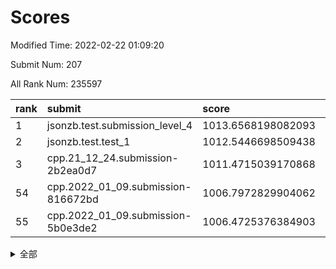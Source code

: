 # Scores

Modified Time: 2022-02-22 01:09:20

Submit Num: 207

All Rank Num: 235597

| rank |               submit               |       score        |       sigma        | pk_num |
| :--- | :--------------------------------- | :----------------- | :----------------- | :----- |
| 1    | jsonzb.test.submission_level_4     | 1013.6568198082093 | 0.8116816221981191 | 4556   |
| 2    | jsonzb.test.test_1                 | 1012.5446698509438 | 0.8057806517760205 | 4549   |
| 3    | cpp.21_12_24.submission-2b2ea0d7   | 1011.4715039170868 | 0.7775840139810313 | 4557   |
| 54   | cpp.2022_01_09.submission-816672bd | 1006.7972829904062 | 0.7209040577943107 | 4553   |
| 55   | cpp.2022_01_09.submission-5b0e3de2 | 1006.4725376384903 | 0.7194609206303155 | 4548   |


<details>
<summary>全部</summary>

| rank |                 submit                 |       score        |       sigma        | pk_num |
| :--- | :------------------------------------- | :----------------- | :----------------- | :----- |
| 1    | jsonzb.test.submission_level_4         | 1013.6568198082093 | 0.8116816221981191 | 4556   |
| 2    | jsonzb.test.test_1                     | 1012.5446698509438 | 0.8057806517760205 | 4549   |
| 3    | cpp.21_12_24.submission-2b2ea0d7       | 1011.4715039170868 | 0.7775840139810313 | 4557   |
| 4    | gobigger.level_3.submission_level_3_48 | 1011.4248253156438 | 0.7604296907545631 | 4553   |
| 5    | gobigger.level_3.submission_level_3_0  | 1011.3181501992132 | 0.762481010934065  | 4559   |
| 6    | gobigger.level_3.submission_level_3_19 | 1011.2827025101855 | 0.777645054804291  | 4552   |
| 7    | gobigger.level_3.submission_level_3_16 | 1011.2609623797304 | 0.7535202971394607 | 4549   |
| 8    | gobigger.level_3.submission_level_3_23 | 1011.088676402889  | 0.7717503485458608 | 4554   |
| 9    | gobigger.level_3.submission_level_3_11 | 1011.001130989412  | 0.7623886164346227 | 4559   |
| 10   | gobigger.level_3.submission_level_3_27 | 1010.6933360656617 | 0.7695187220807381 | 4555   |
| 11   | gobigger.level_3.submission_level_3_21 | 1010.5995413757007 | 0.7518671071843062 | 4554   |
| 12   | gobigger.level_3.submission_level_3_22 | 1010.4477948272531 | 0.7606745897070936 | 4551   |
| 13   | gobigger.level_3.submission_level_3_29 | 1010.4398814134776 | 0.7765881889755623 | 4556   |
| 14   | gobigger.level_3.submission_level_3_6  | 1010.3591351638221 | 0.7650558440528323 | 4555   |
| 15   | gobigger.level_3.submission_level_3_41 | 1010.2011493719864 | 0.7617993976069567 | 4549   |
| 16   | gobigger.level_3.submission_level_3_33 | 1010.1460596855751 | 0.7773982394839599 | 4555   |
| 17   | gobigger.level_3.submission_level_3_39 | 1010.1297299086924 | 0.7332350188761093 | 4558   |
| 18   | gobigger.level_3.submission_level_3_32 | 1010.1097018045083 | 0.7677078519326487 | 4555   |
| 19   | gobigger.level_3.submission_level_3_8  | 1010.1014614864517 | 0.7537969412012068 | 4555   |
| 20   | gobigger.level_3.submission_level_3_30 | 1010.0638345130833 | 0.7555332478825733 | 4555   |
| 21   | gobigger.level_3.submission_level_3_44 | 1010.0007839087912 | 0.7700357647333251 | 4552   |
| 22   | gobigger.level_3.submission_level_3_31 | 1009.8414043406592 | 0.7915866113214908 | 4546   |
| 23   | gobigger.level_3.submission_level_3_46 | 1009.8232419519571 | 0.7708398194483125 | 4555   |
| 24   | gobigger.level_3.submission_level_3_17 | 1009.8222599155486 | 0.7464545437118878 | 4550   |
| 25   | gobigger.level_3.submission_level_3_10 | 1009.7251712669334 | 0.7399436508546166 | 4550   |
| 26   | gobigger.level_3.submission_level_3_35 | 1009.7222878790132 | 0.7567012568676321 | 4552   |
| 27   | gobigger.level_3.submission_level_3_2  | 1009.6830597589275 | 0.7467027068973898 | 4550   |
| 28   | gobigger.level_3.submission_level_3_34 | 1009.6523734444407 | 0.7822495725930297 | 4550   |
| 29   | gobigger.level_3.submission_level_3_36 | 1009.6444121495406 | 0.7551916953937429 | 4553   |
| 30   | gobigger.level_3.submission_level_3_4  | 1009.6399158660373 | 0.739282983606298  | 4553   |
| 31   | gobigger.level_3.submission_level_3_49 | 1009.5500984160726 | 0.7625261117730209 | 4554   |
| 32   | gobigger.level_3.submission_level_3_43 | 1009.520361159266  | 0.7712676358003734 | 4550   |
| 33   | gobigger.level_3.submission_level_3_28 | 1009.4994898065632 | 0.7575129193319302 | 4554   |
| 34   | gobigger.level_3.submission_level_3_7  | 1009.4908177136166 | 0.756934218712752  | 4557   |
| 35   | gobigger.level_3.submission_level_3_42 | 1009.4672845336803 | 0.7635553183622275 | 4544   |
| 36   | gobigger.level_3.submission_level_3_20 | 1009.4462019136379 | 0.751659372206841  | 4556   |
| 37   | gobigger.level_3.submission_level_3_1  | 1009.400747308659  | 0.7477837263723268 | 4555   |
| 38   | gobigger.level_3.submission_level_3_24 | 1009.3775758954212 | 0.7599950946809092 | 4551   |
| 39   | gobigger.level_3.submission_level_3_9  | 1009.2833309909029 | 0.7318065172051554 | 4555   |
| 40   | gobigger.level_3.submission_level_3_15 | 1009.2376849882735 | 0.7510113717911107 | 4547   |
| 41   | gobigger.level_3.submission_level_3_38 | 1009.2105691465617 | 0.7651530050442714 | 4555   |
| 42   | gobigger.level_3.submission_level_3_18 | 1009.1990778837995 | 0.7504727688064057 | 4552   |
| 43   | gobigger.level_3.submission_level_3_12 | 1009.181802072064  | 0.7691599050950938 | 4551   |
| 44   | gobigger.level_3.submission_level_3_13 | 1009.1453269557613 | 0.7514033538093692 | 4556   |
| 45   | gobigger.level_3.submission_level_3_45 | 1009.1262714912369 | 0.740484144542166  | 4549   |
| 46   | gobigger.level_3.submission_level_3_47 | 1008.9000315413922 | 0.7389709293134953 | 4551   |
| 47   | gobigger.level_3.submission_level_3_3  | 1008.7744515799017 | 0.733827846385072  | 4554   |
| 48   | gobigger.level_3.submission_level_3_26 | 1008.7343077079769 | 0.7394036987006006 | 4554   |
| 49   | gobigger.level_3.submission_level_3_37 | 1008.6615767610397 | 0.7400789191420558 | 4551   |
| 50   | gobigger.level_3.submission_level_3_14 | 1008.4555099853625 | 0.7704915633491628 | 4556   |
| 51   | gobigger.level_3.submission_level_3_5  | 1008.2260977489888 | 0.7318779964499427 | 4550   |
| 52   | gobigger.level_3.submission_level_3_25 | 1008.2170324557319 | 0.7414716304963304 | 4552   |
| 53   | gobigger.level_3.submission_level_3_40 | 1007.9497373810719 | 0.731852378890782  | 4551   |
| 54   | cpp.2022_01_09.submission-816672bd     | 1006.7972829904062 | 0.7209040577943107 | 4553   |
| 55   | cpp.2022_01_09.submission-5b0e3de2     | 1006.4725376384903 | 0.7194609206303155 | 4548   |
| 56   | gobigger.level_1.submission_level_1_27 | 1005.1058686031739 | 0.7225968588038623 | 4554   |
| 57   | gobigger.level_1.submission_level_1_45 | 1004.8162884197864 | 0.7294672393039264 | 4552   |
| 58   | gobigger.level_1.submission_level_1_1  | 1004.8051243167727 | 0.7218127389369688 | 4558   |
| 59   | gobigger.level_1.submission_level_1_3  | 1004.7742969924772 | 0.7176522395183748 | 4552   |
| 60   | gobigger.level_1.submission_level_1_5  | 1004.2558504363953 | 0.7202363666955056 | 4554   |
| 61   | gobigger.level_1.submission_level_1_14 | 1004.176836104443  | 0.7237294827217875 | 4550   |
| 62   | gobigger.level_1.submission_level_1_30 | 1004.1735437430871 | 0.7237039777629449 | 4558   |
| 63   | gobigger.level_1.submission_level_1_32 | 1004.1679508977468 | 0.702897673515907  | 4557   |
| 64   | gobigger.level_1.submission_level_1_33 | 1004.140494945501  | 0.7170538203584954 | 4554   |
| 65   | gobigger.level_1.submission_level_1_37 | 1004.1281939669485 | 0.7271473763549201 | 4554   |
| 66   | gobigger.level_1.submission_level_1_24 | 1004.0775681426139 | 0.7336006112556286 | 4555   |
| 67   | gobigger.level_1.submission_level_1_38 | 1004.022306175705  | 0.7047340207732856 | 4552   |
| 68   | gobigger.level_1.submission_level_1_18 | 1004.009790792094  | 0.7210003973842233 | 4552   |
| 69   | gobigger.level_1.submission_level_1_41 | 1003.9995817292339 | 0.7280237479633674 | 4552   |
| 70   | gobigger.level_1.submission_level_1_11 | 1003.9640543633022 | 0.7152990929809553 | 4551   |
| 71   | gobigger.level_1.submission_level_1_31 | 1003.8181271741339 | 0.7170180173244173 | 4551   |
| 72   | gobigger.level_1.submission_level_1_39 | 1003.7770426144104 | 0.7247521073705685 | 4553   |
| 73   | gobigger.level_1.submission_level_1_13 | 1003.7558431321254 | 0.7162349662960019 | 4555   |
| 74   | gobigger.level_1.submission_level_1_35 | 1003.701760317959  | 0.7125278543279108 | 4551   |
| 75   | gobigger.level_1.submission_level_1_48 | 1003.59127536482   | 0.7160297162615188 | 4553   |
| 76   | gobigger.level_1.submission_level_1_4  | 1003.5544481427661 | 0.7189201575444761 | 4551   |
| 77   | gobigger.level_1.submission_level_1_47 | 1003.5500746655356 | 0.7105293789958895 | 4548   |
| 78   | gobigger.level_1.submission_level_1_34 | 1003.5264941436114 | 0.7199950844642148 | 4548   |
| 79   | gobigger.level_1.submission_level_1_6  | 1003.5133327297993 | 0.7175316679959134 | 4551   |
| 80   | gobigger.level_1.submission_level_1_2  | 1003.4748023580232 | 0.7249506398249249 | 4551   |
| 81   | gobigger.level_1.submission_level_1_12 | 1003.4609407998853 | 0.7242842119124392 | 4551   |
| 82   | gobigger.level_1.submission_level_1_20 | 1003.4023191389342 | 0.7091449442749934 | 4554   |
| 83   | gobigger.level_1.submission_level_1_23 | 1003.3869178850364 | 0.7152833003381468 | 4555   |
| 84   | gobigger.level_1.submission_level_1_8  | 1003.37597579797   | 0.7136142432326977 | 4551   |
| 85   | gobigger.level_1.submission_level_1_17 | 1003.3480525044066 | 0.7292379262692508 | 4551   |
| 86   | gobigger.level_1.submission_level_1_7  | 1003.1431584848931 | 0.708015537411311  | 4555   |
| 87   | gobigger.level_1.submission_level_1_29 | 1003.0376673212816 | 0.7101445029560478 | 4550   |
| 88   | gobigger.level_1.submission_level_1_40 | 1002.9823519159211 | 0.7028755420484077 | 4555   |
| 89   | gobigger.level_1.submission_level_1_26 | 1002.9168279310635 | 0.7276194431316246 | 4557   |
| 90   | gobigger.level_1.submission_level_1_15 | 1002.8335456054341 | 0.7265417227972966 | 4547   |
| 91   | gobigger.level_1.submission_level_1_9  | 1002.8292410046126 | 0.7105587655559447 | 4553   |
| 92   | gobigger.level_1.submission_level_1_49 | 1002.7693608503599 | 0.7085643329329561 | 4559   |
| 93   | gobigger.level_1.submission_level_1_21 | 1002.6289723821725 | 0.7111577983474301 | 4553   |
| 94   | gobigger.level_1.submission_level_1_0  | 1002.5298596587298 | 0.7058813011444466 | 4552   |
| 95   | gobigger.level_1.submission_level_1_19 | 1002.4957487339301 | 0.704241652816544  | 4550   |
| 96   | gobigger.level_1.submission_level_1_28 | 1002.4588102563631 | 0.7229103201106393 | 4553   |
| 97   | gobigger.level_1.submission_level_1_16 | 1002.3923109879076 | 0.7231373010460163 | 4558   |
| 98   | gobigger.level_1.submission_level_1_43 | 1002.2892349916176 | 0.7145695429593613 | 4556   |
| 99   | gobigger.level_1.submission_level_1_46 | 1002.2852465926741 | 0.7079292979817949 | 4552   |
| 100  | gobigger.level_1.submission_level_1_10 | 1002.2782751660466 | 0.7214431072201958 | 4547   |
| 101  | gobigger.level_1.submission_level_1_22 | 1002.274713589904  | 0.7040955353182198 | 4552   |
| 102  | gobigger.level_1.submission_level_1_25 | 1002.0106933781616 | 0.7172674139608706 | 4555   |
| 103  | gobigger.level_1.submission_level_1_36 | 1001.9385269939332 | 0.7049124334313256 | 4553   |
| 104  | gobigger.level_1.submission_level_1_44 | 1001.8660570999656 | 0.7058148302945343 | 4554   |
| 105  | gobigger.level_1.submission_level_1_42 | 1001.4572725862919 | 0.7103896783306065 | 4549   |
| 106  | gobigger.random.submission_random_27   | 997.5510882642134  | 0.7096686767868888 | 4550   |
| 107  | gobigger.random.submission_random_1    | 997.158406923724   | 0.7165841270804999 | 4556   |
| 108  | gobigger.random.submission_random_46   | 997.0502556026679  | 0.705301994255461  | 4558   |
| 109  | gobigger.random.submission_random_31   | 996.754635393836   | 0.7089705636138025 | 4553   |
| 110  | gobigger.random.submission_random_17   | 996.7142726595985  | 0.7042796537567927 | 4554   |
| 111  | gobigger.random.submission_random_7    | 996.6935732955351  | 0.7064641463075615 | 4551   |
| 112  | gobigger.random.submission_random_28   | 996.6446173287325  | 0.7062404847910199 | 4556   |
| 113  | gobigger.random.submission_random_12   | 996.6130522440204  | 0.7083671968014665 | 4552   |
| 114  | gobigger.random.submission_random_18   | 996.5907512952862  | 0.7107807230561481 | 4557   |
| 115  | gobigger.random.submission_random_4    | 996.5306787479352  | 0.7105148608873689 | 4551   |
| 116  | gobigger.random.submission_random_19   | 996.5178377472181  | 0.7013456154609778 | 4548   |
| 117  | gobigger.random.submission_random_44   | 996.5121732540543  | 0.7044013491004878 | 4551   |
| 118  | gobigger.random.submission_random_6    | 996.5105464345253  | 0.7143761238232774 | 4556   |
| 119  | gobigger.random.submission_random_24   | 996.4579594653519  | 0.6943016639663824 | 4552   |
| 120  | gobigger.random.submission_random_36   | 996.1184105964215  | 0.7084616295925817 | 4550   |
| 121  | gobigger.random.submission_random_2    | 996.0977748174203  | 0.7183601548914968 | 4556   |
| 122  | gobigger.random.submission_random_3    | 996.0717422207288  | 0.7198598492038802 | 4552   |
| 123  | gobigger.random.submission_random_43   | 996.0642580616257  | 0.7177866039680714 | 4553   |
| 124  | gobigger.random.submission_random_15   | 996.0434097535605  | 0.7092847587469653 | 4552   |
| 125  | gobigger.random.submission_random_30   | 996.0415091312182  | 0.7139290683715676 | 4546   |
| 126  | gobigger.random.submission_random_16   | 996.0151673296947  | 0.7242703461020576 | 4551   |
| 127  | gobigger.random.submission_random_39   | 996.0132486621369  | 0.7142210763986307 | 4552   |
| 128  | gobigger.random.submission_random_42   | 996.008865238587   | 0.7047248375908176 | 4551   |
| 129  | gobigger.random.submission_random_26   | 995.9716655253436  | 0.7038349474120764 | 4549   |
| 130  | gobigger.random.submission_random_25   | 995.9706798899795  | 0.7159271660416384 | 4554   |
| 131  | gobigger.random.submission_random_13   | 995.9445168434398  | 0.7173603759897288 | 4551   |
| 132  | gobigger.random.submission_random_11   | 995.9359252801971  | 0.7197373336506432 | 4547   |
| 133  | gobigger.random.submission_random_47   | 995.831726911609   | 0.7185067714227331 | 4555   |
| 134  | gobigger.random.submission_random_41   | 995.7573914195154  | 0.7084862554665328 | 4551   |
| 135  | gobigger.random.submission_random_38   | 995.7351848359143  | 0.7204979227478746 | 4558   |
| 136  | gobigger.random.submission_random_23   | 995.6734458729375  | 0.7085806249712454 | 4553   |
| 137  | gobigger.random.submission_random_29   | 995.6071673159491  | 0.699302465876142  | 4552   |
| 138  | gobigger.random.submission_random_40   | 995.5757762525267  | 0.72218267876908   | 4552   |
| 139  | gobigger.random.submission_random_48   | 995.5711888636175  | 0.7227908453496203 | 4553   |
| 140  | gobigger.random.submission_random_9    | 995.5357872515528  | 0.713988153678374  | 4548   |
| 141  | gobigger.random.submission_random_8    | 995.5084041618061  | 0.7063340564110482 | 4555   |
| 142  | gobigger.random.submission_random_35   | 995.4820303015246  | 0.7016383973695756 | 4556   |
| 143  | gobigger.random.submission_random_10   | 995.4755949973443  | 0.7124271238903135 | 4551   |
| 144  | gobigger.random.submission_random_14   | 995.390546169329   | 0.7132775974994472 | 4554   |
| 145  | gobigger.random.submission_random_45   | 995.3794982879277  | 0.7130398149520841 | 4554   |
| 146  | gobigger.random.submission_random_20   | 995.3727734114273  | 0.7148035970616791 | 4555   |
| 147  | gobigger.random.submission_random_5    | 995.1774235631251  | 0.712521335223948  | 4553   |
| 148  | gobigger.random.submission_random_21   | 995.085041551879   | 0.7217660976265221 | 4555   |
| 149  | gobigger.random.submission_random_22   | 995.0086144518098  | 0.7064897565437855 | 4556   |
| 150  | gobigger.random.submission_random_32   | 994.9581467147815  | 0.7023028092705668 | 4551   |
| 151  | gobigger.random.submission_random_49   | 994.739402141772   | 0.7197406226153993 | 4552   |
| 152  | gobigger.random.submission_random_0    | 994.6863867278921  | 0.713222298493053  | 4558   |
| 153  | gobigger.level_2.submission_level_2_47 | 994.6499836401036  | 0.713710929012222  | 4551   |
| 154  | gobigger.random.submission_random_37   | 994.6217618039461  | 0.7107202820817469 | 4551   |
| 155  | gobigger.random.submission_random_34   | 994.5587758235674  | 0.7139964046097594 | 4552   |
| 156  | gobigger.random.submission_random_33   | 994.538178715809   | 0.719727861365033  | 4559   |
| 157  | gobigger.level_2.submission_level_2_4  | 994.0279769134766  | 0.7285537711400532 | 4553   |
| 158  | gobigger.level_2.submission_level_2_24 | 993.5823716989033  | 0.7468471654877427 | 4548   |
| 159  | gobigger.level_2.submission_level_2_18 | 993.2686682350624  | 0.7484829818295149 | 4553   |
| 160  | gobigger.level_2.submission_level_2_11 | 993.2652681293915  | 0.7370268692436602 | 4549   |
| 161  | gobigger.level_2.submission_level_2_36 | 993.2609062807126  | 0.7506389121880679 | 4551   |
| 162  | gobigger.level_2.submission_level_2_30 | 993.2416368028915  | 0.7327995717557487 | 4553   |
| 163  | gobigger.level_2.submission_level_2_7  | 993.2223705655263  | 0.7423664268003511 | 4548   |
| 164  | gobigger.level_2.submission_level_2_5  | 993.1175327781044  | 0.7328009880348225 | 4554   |
| 165  | gobigger.level_2.submission_level_2_14 | 992.9903500734086  | 0.7437863779057587 | 4553   |
| 166  | gobigger.level_2.submission_level_2_8  | 992.9598004002961  | 0.7603848792014519 | 4552   |
| 167  | gobigger.level_2.submission_level_2_13 | 992.7980816375074  | 0.7293636632840795 | 4557   |
| 168  | gobigger.level_2.submission_level_2_29 | 992.7879068026748  | 0.770801422313848  | 4551   |
| 169  | gobigger.level_2.submission_level_2_34 | 992.7766189661094  | 0.735145615941053  | 4551   |
| 170  | gobigger.level_2.submission_level_2_16 | 992.7503439873911  | 0.7460576483624609 | 4553   |
| 171  | gobigger.level_2.submission_level_2_0  | 992.74673779651    | 0.7579271224915717 | 4551   |
| 172  | gobigger.level_2.submission_level_2_37 | 992.7306312706958  | 0.7458304570398069 | 4553   |
| 173  | gobigger.level_2.submission_level_2_31 | 992.7065322165203  | 0.7436440648533176 | 4550   |
| 174  | gobigger.level_2.submission_level_2_22 | 992.6572720721539  | 0.7435413589787578 | 4553   |
| 175  | gobigger.level_2.submission_level_2_12 | 992.5257236107489  | 0.7284327736890002 | 4556   |
| 176  | gobigger.level_2.submission_level_2_17 | 992.5244021324461  | 0.7485216009554304 | 4548   |
| 177  | gobigger.level_2.submission_level_2_45 | 992.3670694634886  | 0.7477163770763031 | 4555   |
| 178  | gobigger.level_2.submission_level_2_40 | 992.2828723092877  | 0.7456870955776695 | 4551   |
| 179  | gobigger.level_2.submission_level_2_39 | 992.2664333062756  | 0.731786157746777  | 4550   |
| 180  | gobigger.level_2.submission_level_2_26 | 992.2524541320741  | 0.7453438179554603 | 4546   |
| 181  | gobigger.level_2.submission_level_2_3  | 992.1857939508719  | 0.7364438697980832 | 4547   |
| 182  | gobigger.level_2.submission_level_2_15 | 992.1644809129003  | 0.7469773577456224 | 4556   |
| 183  | gobigger.level_2.submission_level_2_2  | 992.1141605248257  | 0.7295192571425785 | 4549   |
| 184  | gobigger.level_2.submission_level_2_32 | 992.081943604156   | 0.7720710206236626 | 4556   |
| 185  | gobigger.level_2.submission_level_2_23 | 992.0315297295464  | 0.7478204027921038 | 4552   |
| 186  | gobigger.level_2.submission_level_2_9  | 991.9940239693584  | 0.7422766387325307 | 4558   |
| 187  | gobigger.level_2.submission_level_2_35 | 991.9864561813291  | 0.7560685884906727 | 4549   |
| 188  | gobigger.level_2.submission_level_2_48 | 991.9717183174831  | 0.7315770972219089 | 4550   |
| 189  | gobigger.level_2.submission_level_2_44 | 991.9302077555067  | 0.7418755589914668 | 4552   |
| 190  | gobigger.level_2.submission_level_2_21 | 991.9253081079336  | 0.7529402141177618 | 4547   |
| 191  | gobigger.level_2.submission_level_2_6  | 991.827325330867   | 0.7574332094510066 | 4555   |
| 192  | gobigger.level_2.submission_level_2_20 | 991.7695651140458  | 0.7442546125327542 | 4552   |
| 193  | gobigger.level_2.submission_level_2_43 | 991.6858320487449  | 0.7374944218348362 | 4549   |
| 194  | gobigger.level_2.submission_level_2_38 | 991.6695115326563  | 0.7473193011443947 | 4555   |
| 195  | gobigger.level_2.submission_level_2_46 | 991.6281701258739  | 0.755425918388941  | 4551   |
| 196  | gobigger.level_2.submission_level_2_42 | 991.489261959929   | 0.7438310632134932 | 4551   |
| 197  | gobigger.level_2.submission_level_2_25 | 991.405469458942   | 0.7648589978343097 | 4556   |
| 198  | gobigger.level_2.submission_level_2_19 | 991.3550173658002  | 0.7323423055826195 | 4552   |
| 199  | gobigger.level_2.submission_level_2_49 | 991.211373326927   | 0.7565998113374068 | 4554   |
| 200  | gobigger.level_2.submission_level_2_10 | 991.160918032626   | 0.754869478502492  | 4558   |
| 201  | gobigger.level_2.submission_level_2_41 | 991.1236775433903  | 0.7288323185792172 | 4555   |
| 202  | gobigger.level_2.submission_level_2_28 | 990.9703909230125  | 0.7586447832492734 | 4549   |
| 203  | gobigger.level_2.submission_level_2_1  | 990.9331178730918  | 0.7368012140946392 | 4554   |
| 204  | gobigger.level_2.submission_level_2_33 | 990.5984030839581  | 0.7621751913803955 | 4556   |
| 205  | gobigger.level_2.submission_level_2_27 | 990.2181724215245  | 0.785719808621708  | 4553   |
| 206  | gobigger.none.submission_none_0        | 978.651368862734   | 1.1636444345893442 | 4549   |
| 207  | gobigger.none.submission_none_1        | 976.779095744526   | 1.3322567310071578 | 4551   |

</details>
